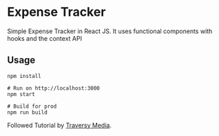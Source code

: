 # Expense Tracker

Simple Expense Tracker in React JS.
It uses functional components with hooks and the context API


## Usage
```
npm install

# Run on http://localhost:3000
npm start

# Build for prod
npm run build
```
Followed Tutorial by [Traversy Media](https://youtu.be/XuFDcZABiDQ).
